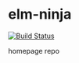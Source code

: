 # elm-ninja
[![Build Status](https://travis-ci.com/dyercode/elm-ninja.svg?token=F3yXHc5n5j1yh92n5oQN&branch=master)](https://travis-ci.com/dyercode/elm-ninja)

homepage repo
